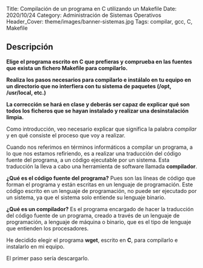 Title: Compilación de un programa en C utilizando un Makefile
Date: 2020/10/24
Category: Administración de Sistemas Operativos
Header_Cover: theme/images/banner-sistemas.jpg
Tags: compilar, gcc, C, Makefile

## Descripción

**Elige el programa escrito en C que prefieras y comprueba en las fuentes que exista un fichero Makefile para compilarlo.**

**Realiza los pasos necesarios para compilarlo e instálalo en tu equipo en un directorio que no interfiera con tu sistema de paquetes (/opt, /usr/local, etc.)**

**La corrección se hará en clase y deberás ser capaz de explicar qué son todos los ficheros que se hayan instalado y realizar una desinstalación limpia.**

Como introducción, veo necesario explicar que significa la palabra *compilar* y en qué consiste el proceso que voy a realizar.

Cuando nos referimos en términos informáticos a compilar un programa, a lo que nos estamos refiriendo, es a realizar una traducción del código fuente del programa, a un código ejecutable por un sistema. Esta traducción la lleva a cabo una herramienta de software llamada **compilador**.

**¿Qué es el código fuente del programa?** Pues son las líneas de código que forman el programa y están escritas en un lenguaje de programación. Este código escrito en un lenguaje de programación, no puede ser ejecutado por un sistema, ya que el sistema solo entiende su lenguaje binario.

**¿Qué es un compilador?** Es el programa encargado de hacer la traducción del código fuente de un programa, creado a través de un lenguaje de programación, a lenguaje de máquina o binario, que es el tipo de lenguaje que entienden los procesadores.

He decidido elegir el programa **wget**, escrito en **C**, para compilarlo e instalarlo en mi equipo.

El primer paso sería descargarlo.
